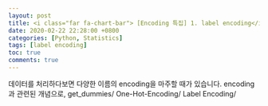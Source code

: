 ```yaml
---
layout: post
title: <i class="far fa-chart-bar"> [Encoding 특집] 1. label encoding</i>
date: 2020-02-22 22:28:00 +0800
categories: [Python, Statistics]
tags: [label encoding]
toc: true
comments: true
---
```


데이터를 처리하다보면 다양한 이름의 encoding을 마주할 때가 있습니다. encoding과 관련된 개념으로, get_dummies/ One-Hot-Encoding/ Label Encoding/ 
